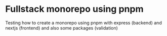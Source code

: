 # Fullstack monorepo using pnpm

Testing how to create a monorepo using pnpm with express (backend) and nextjs (frontend) and also some packages (validation)

